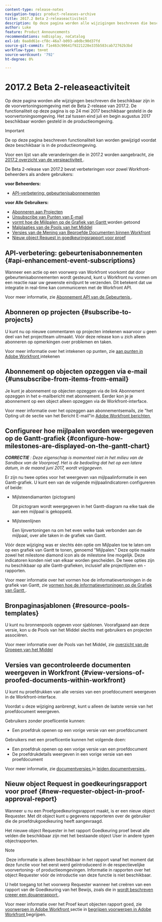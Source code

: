 ```yaml
---
content-type: release-notes
navigation-topic: product-releases-archive
title: 2017.2 Beta 2-releaseactiviteit
description: Op deze pagina worden alle wijzigingen beschreven die beschikbaar zijn in de voorvertoningsomgeving met de Beta 2-release van 2017.2. De functionaliteit op deze pagina is op 24 mei 2017 beschikbaar gesteld in de voorvertoningsomgeving. Het zal tussen eind juli en begin augustus 2017 beschikbaar worden gesteld in de productieomgeving.
author: Luke
feature: Product Announcements
recommendations: noDisplay, noCatalog
exl-id: 0aa8d61e-cf8c-46a7-b093-a0dbc90d37fd
source-git-commit: f1e463c90641f9221228e335b583cab72762b3bd
workflow-type: tm+mt
source-wordcount: '792'
ht-degree: 0%

---
```


# 2017.2 Beta 2-releaseactiviteit

Op deze pagina worden alle wijzigingen beschreven die beschikbaar zijn in de voorvertoningsomgeving met de Beta 2-release van 2017.2. De functionaliteit op deze pagina is op 24 mei 2017 beschikbaar gesteld in de voorvertoningsomgeving. Het zal tussen eind juli en begin augustus 2017 beschikbaar worden gesteld in de productieomgeving.

>[!IMPORTANT]
>
>De op deze pagina beschreven functionaliteit kan worden gewijzigd voordat deze beschikbaar is in de productieomgeving.

Voor een lijst van alle veranderingen die in 2017.2 worden aangebracht, zie [ 2017.2 overzicht van de versieactiviteit ](../../../../product-announcements/product-releases/quarterly-release-archive/2017.2-release-activity/2017-2-release-activity-overview.md).

De Beta 2-release van 2017.2 bevat verbeteringen voor zowel Workfront-beheerders als andere gebruikers:

**voor Beheerders:**

* [API-verbetering: gebeurtenisabonnementen](#api-enhancement-event-subscriptions)

**voor Alle Gebruikers:**

* [ Abonneren aan Projecten ](#subscribe-to-projects)
* [ Unsubscribe van Punten van E-mail ](#unsubscribe-from-items-from-email)
* [ vormt hoe de Mijlpalen op de Grafiek van Gantt ](#configure-how-milestones-are-displayed-on-the-gantt-chart) worden getoond
* [ Malplaatjes van de Pools van het Middel ](#resource-pools-templates)
* [ Versies van de Mening van Beproefde Documenten binnen Workfront ](#view-versions-of-proofed-documents-within-workfront)
* [Nieuw object Request in goedkeuringsrapport voor proef](#new-requester-object-in-proof-approval-report)

## API-verbetering: gebeurtenisabonnementen {#api-enhancement-event-subscriptions}

Wanneer een actie op een voorwerp van Workfront voorkomt dat door gebeurtenisabonnementen wordt gesteund, kunt u Workfront nu vormen om een reactie naar uw gewenste eindpunt te verzenden. Dit betekent dat uw integratie in real-time kan communiceren met de Workfront API.

Voor meer informatie, zie [ Abonnement API van de Gebeurtenis ](../../../../wf-api/general/event-subs-api.md). 

## Abonneren op projecten {#subscribe-to-projects}

U kunt nu op nieuwe commentaren op projecten intekenen waarvoor u geen deel van het projectteam uitmaakt. Vóór deze release kon u zich alleen abonneren op opmerkingen over problemen en taken.

Voor meer informatie over het intekenen op punten, zie [ aan punten in Adobe Workfront ](../../../../workfront-basics/using-notifications/subscribe-to-items-in-workfront.md) intekenen

## Abonnement op objecten opzeggen via e-mail {#unsubscribe-from-items-from-email}

Je kunt je abonnement op objecten opzeggen via de link Abonnement opzeggen in het e-mailbericht met abonnement. Eerder kon je je abonnement op een object alleen opzeggen via de Workfront-interface.

Voor meer informatie over het opzeggen aan abonnementsemails, zie &quot;het Opting uit de sectie van het Bericht E-mail&quot;in [ Adobe Workfront berichten ](../../../../workfront-basics/using-notifications/wf-notifications.md) 

## Configureer hoe mijlpalen worden weergegeven op de Gantt-grafiek {#configure-how-milestones-are-displayed-on-the-gantt-chart}

***CORRECTIE &#x200B;**: Deze eigenschap is momenteel niet in het milieu van de Sandbox van de Voorproef. Het is de bedoeling dat het op een latere datum, in de maand juni 2017, wordt vrijgegeven.*

Er zijn nu twee opties voor het weergeven van mijlpaalinformatie in een Gantt-grafiek. U kunt een van de volgende mijlpaalindicatoren configureren of beide:

* Mijlsteendiamanten (pictogram)

  Dit pictogram wordt weergegeven in het Gantt-diagram na elke taak die aan een mijlpaal is gekoppeld.

* Mijlsteenlijnen

  Een lijnvertoningen na om het even welke taak verbonden aan de mijlpaal, over alle taken in de grafiek van Gantt.

Vóór deze wijziging was er slechts één optie om Mijlpalen toe te laten om op een grafiek van Gantt te tonen, genoemd &quot;Mijlpalen.&quot; Deze optie maakte zowel het milestone diamond icon als de milestone line mogelijk. Deze indicatoren konden niet van elkaar worden gescheiden. De twee opties zijn nu beschikbaar op alle Gantt-grafieken, inclusief alle projectlijsten en -rapporten. 

Voor meer informatie over het vormen hoe de informatievertoningen in de grafiek van Gantt, zie [ vormen hoe de informatievertoningen op de Grafiek van Gantt ](../../../../manage-work/gantt-chart/use-the-gantt-chart/configure-info-on-gantt-chart.md).

## Bronpaginasjablonen {#resource-pools-templates}

U kunt nu bronnenpools opgeven voor sjablonen. Voorafgaand aan deze versie, kon u de Pools van het Middel slechts met gebruikers en projecten associëren.

Voor meer informatie over de Pools van het Middel, zie [ overzicht van de Groepen van het Middel ](../../../../resource-mgmt/resource-planning/resource-pools/work-with-resource-pools.md)

## Versies van gecontroleerde documenten weergeven in Workfront {#view-versions-of-proofed-documents-within-workfront}

U kunt nu proefdrukken van alle versies van een proefdocument weergeven in de Workfront-interface. 

Voordat u deze wijziging aanbrengt, kunt u alleen de laatste versie van het proefdocument weergeven.

Gebruikers zonder proeflicentie kunnen:

* Een proefdruk openen op een vorige versie van een proefdocument

Gebruikers met een proeflicentie kunnen het volgende doen:

* Een proefdruk openen op een vorige versie van een proefdocument
* De proefdrukdetails weergeven in een vorige versie van een proefdocument

Voor meer informatie, zie [ documentversies ](../../../../documents/managing-documents/manage-document-versions.md) in [ leiden documentversies ](../../../../documents/managing-documents/manage-document-versions.md).

## Nieuw object Request in goedkeuringsrapport voor proef {#new-requester-object-in-proof-approval-report}

Wanneer u nu een Proefgoedkeuringsrapport maakt, is er een nieuw object Requester. Met dit object kunt u gegevens rapporteren over de gebruiker die de proefdrukgoedkeuring heeft aangevraagd. 

Het nieuwe object Requester in het rapport Goedkeuring proef bevat alle velden die beschikbaar zijn met het bestaande object User in andere typen objectrapporten.

>[!NOTE]
>
> Deze informatie is alleen beschikbaar in het rapport vanaf het moment dat deze functie voor het eerst werd geïntroduceerd in de respectievelijke voorvertoning- of productieomgevingen. Informatie in rapporten over het object Requester vóór de introductie van deze functie is niet beschikbaar.

U hebt toegang tot het voorwerp Requester wanneer het creëren van een rapport van de Goedkeuring van het Bewijs, zoals die in [ wordt beschreven creeer een douanerapport ](../../../../reports-and-dashboards/reports/creating-and-managing-reports/create-custom-report.md).

Voor meer informatie over het Proef keurt objecten rapport goed, zie [ voorwerpen in Adobe Workfront ](../../../../workfront-basics/navigate-workfront/workfront-navigation/understand-objects.md) sectie in [ begrijpen voorwerpen in Adobe Workfront ](../../../../workfront-basics/navigate-workfront/workfront-navigation/understand-objects.md) begrijpen.
